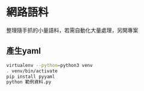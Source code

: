 # 網路語料

整理隨手抓的小量語料，若需自動化大量處理，另開專案

## 產生yaml
```bash
virtualenv --python=python3 venv
. venv/bin/activate
pip install pyyaml
python 範例資料.py 
```
